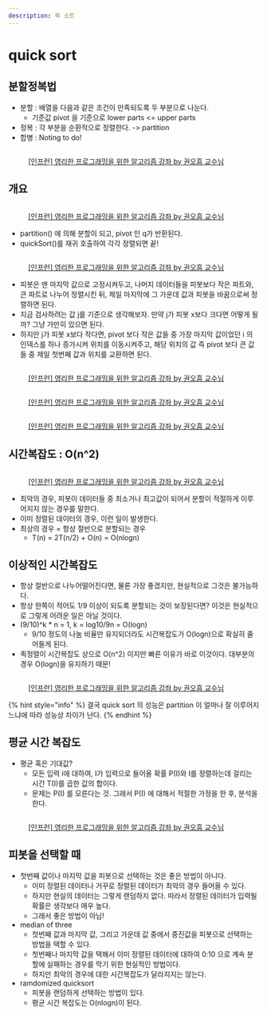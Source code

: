 ```yaml
---
description: 퀵 소트
---
```


# quick sort

## 분할정복법

* 분할 : 배열을 다음과 같은 조건이 만족되도록 두 부분으로 나눈다.&#x20;
  * 기준값 pivot 을 기준으로 lower parts <= upper parts&#x20;
* 정복 : 각 부분을 순환적으로 정렬한다. -> partition&#x20;
* 합병 : Noting to do!&#x20;

<figure><img src="../../../.gitbook/assets/image (24) (1) (1) (1).png" alt=""><figcaption><p><a href="https://www.inflearn.com/course/%EC%95%8C%EA%B3%A0%EB%A6%AC%EC%A6%98-%EA%B0%95%EC%A2%8C">[인프런] 영리한 프로그래밍을 위한 알고리즘 강좌 by 권오흠 교수님</a></p></figcaption></figure>



## 개요&#x20;

<figure><img src="../../../.gitbook/assets/image (16) (1) (1).png" alt=""><figcaption><p><a href="https://www.inflearn.com/course/%EC%95%8C%EA%B3%A0%EB%A6%AC%EC%A6%98-%EA%B0%95%EC%A2%8C">[인프런] 영리한 프로그래밍을 위한 알고리즘 강좌 by 권오흠 교수님</a></p></figcaption></figure>

* partition() 에 의해 분할이 되고, pivot 인 q가 반환된다.&#x20;
* quickSort()를 재귀 호출하여 각각 정렬되면 끝!&#x20;

<figure><img src="../../../.gitbook/assets/image (11) (1).png" alt=""><figcaption><p><a href="https://www.inflearn.com/course/%EC%95%8C%EA%B3%A0%EB%A6%AC%EC%A6%98-%EA%B0%95%EC%A2%8C">[인프런] 영리한 프로그래밍을 위한 알고리즘 강좌 by 권오흠 교수님</a></p></figcaption></figure>

* 피봇은 맨 마지막 값으로 고정시켜두고, 나머지 데이터들을 피봇보다 작은 파트와, 큰 파트로 나누어 정렬시킨 뒤, 제일 마지막에 그 가운데 값과 피봇을 바꿈으로써 정렬하면 된다.&#x20;
* 지금 검사하려는 값 j를 기준으로 생각해보자. 만약 j가 피봇 x보다 크다면 어떻게 될까? 그냥 가만히 있으면 된다.&#x20;
* 하지만 j가 피봇 x보다 작다면, pivot 보다 작은 값들 중 가장 마지막 값이었던 i 의 인덱스를 하나 증가시켜 위치를 이동시켜주고, 해당 위치의 값 즉 pivot 보다 큰 값들 중 제일 첫번째 값과 위치를 교환하면 된다. &#x20;

<figure><img src="../../../.gitbook/assets/image (21) (1) (1).png" alt=""><figcaption><p><a href="https://www.inflearn.com/course/%EC%95%8C%EA%B3%A0%EB%A6%AC%EC%A6%98-%EA%B0%95%EC%A2%8C">[인프런] 영리한 프로그래밍을 위한 알고리즘 강좌 by 권오흠 교수님</a></p></figcaption></figure>

<figure><img src="../../../.gitbook/assets/image (3) (1) (4).png" alt=""><figcaption><p><a href="https://www.inflearn.com/course/%EC%95%8C%EA%B3%A0%EB%A6%AC%EC%A6%98-%EA%B0%95%EC%A2%8C">[인프런] 영리한 프로그래밍을 위한 알고리즘 강좌 by 권오흠 교수님</a></p></figcaption></figure>

<figure><img src="../../../.gitbook/assets/image (7) (1) (5).png" alt=""><figcaption><p><a href="https://www.inflearn.com/course/%EC%95%8C%EA%B3%A0%EB%A6%AC%EC%A6%98-%EA%B0%95%EC%A2%8C">[인프런] 영리한 프로그래밍을 위한 알고리즘 강좌 by 권오흠 교수님</a></p></figcaption></figure>



## 시간복잡도 : O(n^2)&#x20;

<figure><img src="../../../.gitbook/assets/image (15) (2).png" alt=""><figcaption><p><a href="https://www.inflearn.com/course/%EC%95%8C%EA%B3%A0%EB%A6%AC%EC%A6%98-%EA%B0%95%EC%A2%8C">[인프런] 영리한 프로그래밍을 위한 알고리즘 강좌 by 권오흠 교수님</a></p></figcaption></figure>

* 최악의 경우, 피봇이 데이터들 중 최소거나 최고값이 되어서 분할이 적절하게 이루어지지 않는 경우를 말한다.&#x20;
* 이미 정렬된 데이터의 경우, 이런 일이 발생한다.&#x20;
* 최상의 경우 = 항상 절반으로 분할되는 경우
  * T(n) = 2T(n/2) + O(n) = O(nlogn)&#x20;



## 이상적인 시간복잡도

* 항상 절반으로 나누어떨어진다면, 물론 가장 좋겠지만, 현실적으로 그것은 불가능하다.&#x20;
* 항상 한쪽이 적어도 1/9 이상이 되도록 분할되는 것이 보장된다면? 이것은 현실적으로 그렇게 어려운 일은 아닐 것이다.&#x20;
* (9/10)^k \* n = 1, k = log10/9n = O(logn)&#x20;
  * 9/10 정도의 나눔 비율만 유지되더라도 시간복잡도가 O(logn)으로 확실히 줄어들게 된다.&#x20;
* 퀵정렬이 시간복잡도 상으로 O(n^2) 이지만 빠른 이유가 바로 이것이다. 대부분의 경우 O(logn)을 유지하기 때문!&#x20;

<figure><img src="../../../.gitbook/assets/image (5) (1) (5).png" alt=""><figcaption><p><a href="https://www.inflearn.com/course/%EC%95%8C%EA%B3%A0%EB%A6%AC%EC%A6%98-%EA%B0%95%EC%A2%8C">[인프런] 영리한 프로그래밍을 위한 알고리즘 강좌 by 권오흠 교수님</a></p></figcaption></figure>

{% hint style="info" %}
결국 quick sort 의 성능은 partition 이 얼마나 잘 이루어지느냐에 따라 성능상 차이가 난다.&#x20;
{% endhint %}



## 평균 시간 복잡도&#x20;

* 평균 혹은 기대값?&#x20;
  * 모든 입력 i에 대하여, I가 입력으로 들어올 확률 P(I)와 I를 정렬하는데 걸리는 시간 T(I)를 곱한 값의 합이다.&#x20;
  * 문제는 P(I) 를 모른다는 것. 그래서 P(I) 에 대해서 적절한 가정을 한 후, 분석을 한다.&#x20;

<figure><img src="../../../.gitbook/assets/image (12) (2) (1).png" alt=""><figcaption><p><a href="https://www.inflearn.com/course/%EC%95%8C%EA%B3%A0%EB%A6%AC%EC%A6%98-%EA%B0%95%EC%A2%8C">[인프런] 영리한 프로그래밍을 위한 알고리즘 강좌 by 권오흠 교수님</a></p></figcaption></figure>



## 피봇을 선택할 때

* 첫번째 값이나 마지막 값을 피봇으로 선택하는 것은 좋은 방법이 아니다.&#x20;
  * 이미 정렬된 데이터나 거꾸로 정렬된 데이터가 최악의 경우 들어올 수 있다.&#x20;
  * 하지만 현실의 데이터는 그렇게 랜덤하지 없다. 따라서 정렬된 데이터가 입력될 확률은 생각보다 매우 높다.&#x20;
  * 그래서 좋은 방법이 아님!&#x20;
* median of three
  * 첫번째 값과 마지막 값, 그리고 가운데 값 중에서 중진값을 피봇으로 선택하는 방법을 택할 수 있다.&#x20;
  * 첫번째나 마지막 값을 택해서 이미 정렬된 데이터에 대하여 0:10 으로 계속 분할에 실패하는 경우를 막기 위한 현실적인 방법이다. &#x20;
  * 하지만 최악의 경우에 대한 시간복잡도가 달라지지는 않는다. &#x20;
* ramdomized quicksort
  * 피봇을 랜덤하게 선택하는 방법이 있다.&#x20;
  * 평균 시간 복잡도는 O(nlogn)이 된다.&#x20;

